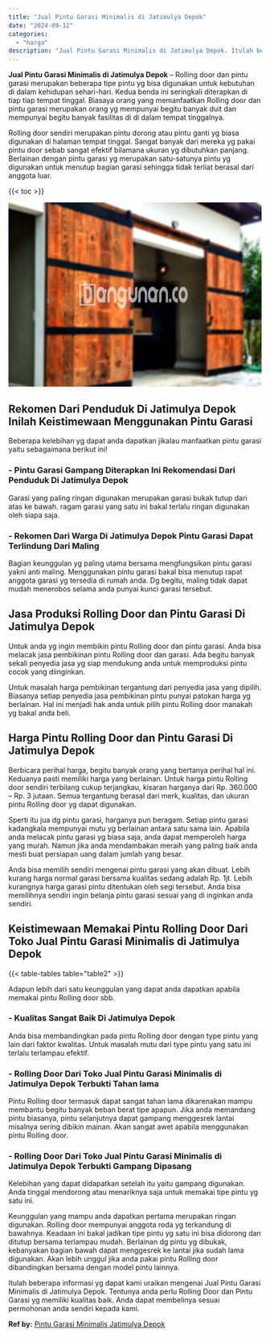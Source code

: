 ```yaml
---
title: "Jual Pintu Garasi Minimalis di Jatimulya Depok"
date: "2024-09-12"
categories: 
  - "harga"
description: "Jual Pintu Garasi Minimalis di Jatimulya Depok. Itulah beberapa informasi yg dapat kami uraikan mengenai Jual Pintu Garasi Minimalis di Jatimulya Depok. Tent..."
---
```


**Jual Pintu Garasi Minimalis di Jatimulya Depok** – Rolling door dan pintu garasi merupakan beberapa tipe pintu yg bisa digunakan untuk kebutuhan di dalam kehidupan sehari-hari. Kedua benda ini seringkali diterapkan di tiap tiap tempat tinggal. Biasaya orang yang memanfaatkan Rolling door dan pintu garasi merupakan orang yg mempunyai begitu banyak duit dan mempunyai begitu banyak fasilitas di di dalam tempat tinggalnya.

Rolling door sendiri merupakan pintu dorong atau pintu ganti yg biasa digunakan di halaman tempat tinggal. Sangat banyak dari mereka yg pakai pintu door sebab sangat efektif bilamana ukuran yg dibutuhkan panjang. Berlainan dengan pintu garasi yg merupakan satu-satunya pintu yg digunakan untuk menutup bagian garasi sehingga tidak terliat berasal dari anggota luar.

{{< toc >}}

![Jual Pintu Garasi Minimalis di Jatimulya Depok](/images/pintu-garasi-10.png)

## Rekomen Dari Penduduk Di Jatimulya Depok Inilah Keistimewaan Menggunakan Pintu Garasi

Beberapa kelebihan yg dapat anda dapatkan jikalau manfaatkan pintu garasi yaitu sebagaimana berikut ini!

### \- Pintu Garasi Gampang Diterapkan Ini Rekomendasi Dari Penduduk Di Jatimulya Depok

Garasi yang paling ringan digunakan merupakan garasi bukak tutup dari atas ke bawah. ragam garasi yang satu ini bakal terlalu ringan digunakan oleh siapa saja.

### \- Rekomen Dari Warga Di Jatimulya Depok Pintu Garasi Dapat Terlindung Dari Maling

Bagian keunggulan yg paling utama bersama mengfungsikan pintu garasi yakni anti maling. Menggunakan pintu garasi bakal bisa menutup rapat anggota garasi yg tersedia di rumah anda. Dg begitu, maling tidak dapat mudah menerobos selama anda punyai kunci garasi tersebut.

## Jasa Produksi Rolling Door dan Pintu Garasi Di Jatimulya Depok

Untuk anda yg ingin membikin pintu Rolling door dan pintu garasi. Anda bisa melacak jasa pembikinan pintu Rolling door dan garasi. Ada begitu banyak sekali penyedia jasa yg siap mendukung anda untuk memproduksi pintu cocok yang diinginkan.

Untuk masalah harga pembikinan tergantung dari penyedia jasa yang dipilih. Biasanya setiap penyedia jasa pembikinan pintu punyai patokan harga yg berlainan. Hal ini menjadi hak anda untuk pilih pintu Rolling door manakah yg bakal anda beli.

## Harga Pintu Rolling Door dan Pintu Garasi Di Jatimulya Depok

Berbicara perihal harga, begitu banyak orang yang bertanya perihal hal ini. Keduanya pasti memiliki harga yang berlainan. Untuk harga pintu Rolling door sendiri terbilang cukup terjangkau, kisaran harganya dari Rp. 360.000 – Rp. 3 jutaan. Semua tergantung berasal dari merk, kualitas, dan ukuran pintu Rolling door yg dapat digunakan.

Sperti itu jua dg pintu garasi, harganya pun beragam. Setiap pintu garasi kadangkala mempunyai mutu yg berlainan antara satu sama lain. Apabila anda melacak pintu garasi yg biasa saja, anda dapat memperoleh harga yang murah. Namun jika anda mendambakan meraih yang paling baik anda mesti buat persiapan uang dalam jumlah yang besar.

Anda bisa memilih sendiri mengenai pintu garasi yang akan dibuat. Lebih kurang harga normal garasi bersama kualitas sedang adalah Rp. 1jt. Lebih kurangnya harga garasi pintu ditentukan oleh segi tersebut. Anda bisa memilihnya sendiri ingin belanja pintu garasi sesuai yang di inginkan anda sendiri.

## Keistimewaan Memakai Pintu Rolling Door Dari Toko Jual Pintu Garasi Minimalis di Jatimulya Depok

{{< table-tables table="table2" >}}

Adapun lebih dari satu keunggulan yang dapat anda dapatkan apabila memakai pintu Rolling door sbb.

### \- Kualitas Sangat Baik Di Jatimulya Depok

Anda bisa membandingkan pada pintu Rolling door dengan type pintu yang lain dari faktor kwalitas. Untuk masalah mutu dari type pintu yang satu ini terlalu terlampau efektif.

### \- Rolling Door Dari Toko Jual Pintu Garasi Minimalis di Jatimulya Depok Terbukti Tahan lama

Pintu Rolling door termasuk dapat sangat tahan lama dikarenakan mampu membantu begitu banyak beban berat tipe apapun. Jika anda memandang pintu biasanya, pintu selanjutnya dapat gampang menggesrek lantai misalnya sering dibikin mainan. Akan sangat awet apabila menggunakan pintu Rolling door.

### \- Rolling Door Dari Toko Jual Pintu Garasi Minimalis di Jatimulya Depok Terbukti Gampang Dipasang

Kelebihan yang dapat didapatkan setelah itu yaitu gampang digunakan. Anda tinggal mendorong atau menariknya saja untuk memakai tipe pintu yg satu ini.

Keunggulan yang mampu anda dapatkan pertama merupakan ringan digunakan. Rolling door mempunyai anggota roda yg terkandung di bawahnya. Keadaan ini bakal jadikan tipe pintu yg satu ini bisa didorong dan ditutup bersama terlampau mudah. Berlainan dg pintu yg dibukak, kebanyakan bagian bawah dapat menggesrek ke lantai jika sudah lama digunakan. Akan lebih unggul jika anda pakai pintu Rolling door dibandingkan bersama dengan model pintu lainnya.

Itulah beberapa informasi yg dapat kami uraikan mengenai Jual Pintu Garasi Minimalis di Jatimulya Depok. Tentunya anda perlu Rolling Door dan Pintu Garasi yg memiliki kualitas baik. Anda dapat membelinya sesuai permohonan anda sendiri kepada kami.

**Ref by:** [Pintu Garasi Minimalis Jatimulya Depok](https://id.wikipedia.org/wiki/Pintu)
